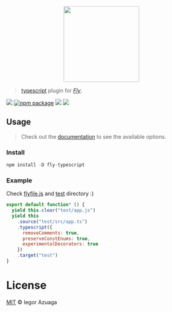 <div align="center">
  <a href="http://github.com/flyjs/fly">
    <img width=200px  src="https://cloud.githubusercontent.com/assets/8317250/8733685/0be81080-2c40-11e5-98d2-c634f076ccd7.png">
  </a>
</div>

> [typescript](https://github.com/Microsoft/TypeScript) plugin for _[Fly][fly]_.

[![][fly-badge]][fly]
[![npm package][npm-ver-link]][releases]
[![][dl-badge]][npm-pkg-link]
[![][mit-badge]][mit]

## Usage
> Check out the [documentation](https://github.com/Microsoft/TypeScript) to see the available options.

### Install

```a
npm install -D fly-typescript
```

### Example

Check [flyfile.js](https://github.com/iiegor/fly-typescript/blob/master/flyfile.js) and [test](https://github.com/iiegor/fly-typescript/blob/master/test) directory :)

```js
export default function* () {
  yield this.clear("test/app.js")
  yield this
    .source("test/src/app.ts")
    .typescript({
      removeComments: true,
      preserveConstEnums: true,
      experimentalDecorators: true
    })
    .target("test")
}
```

# License

[MIT][mit] © Iegor Azuaga


[mit]:          http://opensource.org/licenses/MIT
[contributors]: https://github.com/iiegor/fly-typescript/graphs/contributors
[releases]:     https://github.com/iiegor/fly-typescript/releases
[fly]:          https://www.github.com/flyjs/fly
[fly-badge]:    https://img.shields.io/badge/fly-JS-05B3E1.svg?style=flat-square
[mit-badge]:    https://img.shields.io/badge/license-MIT-444444.svg?style=flat-square
[npm-pkg-link]: https://www.npmjs.org/package/fly-typescript
[npm-ver-link]: https://img.shields.io/npm/v/fly-typescript.svg?style=flat-square
[dl-badge]:     http://img.shields.io/npm/dm/fly-typescript.svg?style=flat-square
